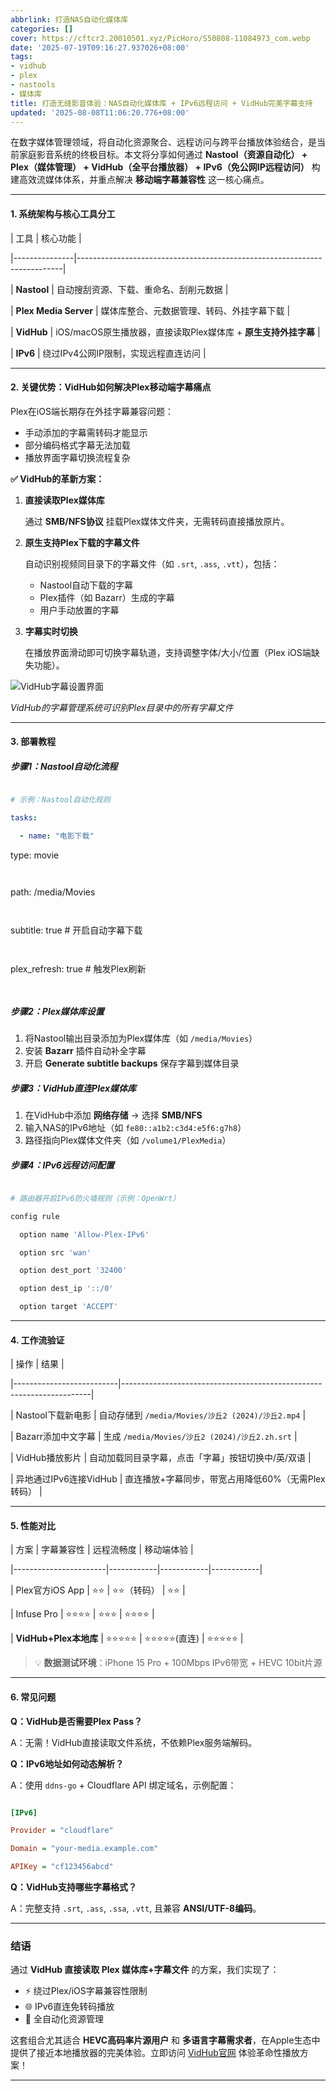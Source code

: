 ```yaml
---
abbrlink: 打造NAS自动化媒体库
categories: []
cover: https://cftcr2.20010501.xyz/PicHoro/S50808-11084973_com.webp
date: '2025-07-19T09:16:27.937026+08:00'
tags:
- vidhub
- plex
- nastools
- 媒体库
title: 打造无缝影音体验：NAS自动化媒体库 + IPv6远程访问 + VidHub完美字幕支持
updated: '2025-08-08T11:06:20.776+08:00'
---
```

在数字媒体管理领域，将自动化资源聚合、远程访问与跨平台播放体验结合，是当前家庭影音系统的终极目标。本文将分享如何通过 **Nastool（资源自动化） + Plex（媒体管理） + VidHub（全平台播放器） + IPv6（免公网IP远程访问）** 构建高效流媒体体系，并重点解决 **移动端字幕兼容性** 这一核心痛点。

---

#### **1. 系统架构与核心工具分工**

| 工具          | 核心功能                                                                 |

|---------------|--------------------------------------------------------------------------|

| **Nastool**   | 自动搜刮资源、下载、重命名、刮削元数据                                      |

| **Plex Media Server** | 媒体库整合、元数据管理、转码、外挂字幕下载                                  |

| **VidHub**     | iOS/macOS原生播放器，直接读取Plex媒体库 + **原生支持外挂字幕**                |

| **IPv6**       | 绕过IPv4公网IP限制，实现远程直连访问                                      |

---

#### **2. 关键优势：VidHub如何解决Plex移动端字幕痛点**

Plex在iOS端长期存在外挂字幕兼容问题：

- 手动添加的字幕需转码才能显示
- 部分编码格式字幕无法加载
- 播放界面字幕切换流程复杂

**✅ VidHub的革新方案：**

1. **直接读取Plex媒体库**

   通过 **SMB/NFS协议** 挂载Plex媒体文件夹，无需转码直接播放原片。
2. **原生支持Plex下载的字幕文件**

   自动识别视频同目录下的字幕文件（如 `.srt`, `.ass`, `.vtt`），包括：

   - Nastool自动下载的字幕
   - Plex插件（如 Bazarr）生成的字幕
   - 用户手动放置的字幕
3. **字幕实时切换**

   在播放界面滑动即可切换字幕轨道，支持调整字体/大小/位置（Plex iOS端缺失功能）。

![VidHub字幕设置界面](https://example.com/vidhub-subtitle-demo.png)

*VidHub的字幕管理系统可识别Plex目录中的所有字幕文件*

---

#### **3. 部署教程**

##### 步骤1：Nastool自动化流程

```yaml

# 示例：Nastool自动化规则

tasks:

  - name: "电影下载"

```

type: movie

```


```

path: /media/Movies

```


```

subtitle: true # 开启自动字幕下载

```


```

plex_refresh: true # 触发Plex刷新

```


```

##### 步骤2：Plex媒体库设置

1. 将Nastool输出目录添加为Plex媒体库（如 `/media/Movies`）
2. 安装 **Bazarr** 插件自动补全字幕
3. 开启 **Generate subtitle backups** 保存字幕到媒体目录

##### 步骤3：VidHub直连Plex媒体库

1. 在VidHub中添加 **网络存储** → 选择 **SMB/NFS**
2. 输入NAS的IPv6地址（如 `fe80::a1b2:c3d4:e5f6:g7h8`）
3. 路径指向Plex媒体文件夹（如 `/volume1/PlexMedia`）

##### 步骤4：IPv6远程访问配置

```bash

# 路由器开启IPv6防火墙规则（示例：OpenWrt）

config rule

  option name 'Allow-Plex-IPv6'

  option src 'wan'

  option dest_port '32400'

  option dest_ip '::/0'

  option target 'ACCEPT'

```

---

#### **4. 工作流验证**

| 操作                     | 结果                                                                 |

|--------------------------|----------------------------------------------------------------------|

| Nastool下载新电影         | 自动存储到 `/media/Movies/沙丘2 (2024)/沙丘2.mp4`                      |

| Bazarr添加中文字幕       | 生成 `/media/Movies/沙丘2 (2024)/沙丘2.zh.srt`                         |

| VidHub播放影片            | 自动加载同目录字幕，点击「字幕」按钮切换中/英/双语                     |

| 异地通过IPv6连接VidHub   | 直连播放+字幕同步，带宽占用降低60%（无需Plex转码）                     |

---

#### **5. 性能对比**

| 方案                  | 字幕兼容性 | 远程流畅度 | 移动端体验 |

|-----------------------|------------|------------|------------|

| Plex官方iOS App       | ⭐⭐        | ⭐⭐（转码） | ⭐⭐         |

| Infuse Pro            | ⭐⭐⭐⭐      | ⭐⭐⭐        | ⭐⭐⭐⭐       |

| **VidHub+Plex本地库** | ⭐⭐⭐⭐⭐     | ⭐⭐⭐⭐⭐(直连) | ⭐⭐⭐⭐⭐      |

> 💡 **数据测试环境**：iPhone 15 Pro + 100Mbps IPv6带宽 + HEVC 10bit片源

---

#### **6. 常见问题**

**Q：VidHub是否需要Plex Pass？**

A：无需！VidHub直接读取文件系统，不依赖Plex服务端解码。

**Q：IPv6地址如何动态解析？**

A：使用 `ddns-go` + Cloudflare API 绑定域名，示例配置：

```ini

[IPv6]

Provider = "cloudflare"

Domain = "your-media.example.com"

APIKey = "cf123456abcd"

```

**Q：VidHub支持哪些字幕格式？**

A：完整支持 `.srt`, `.ass`, `.ssa`, `.vtt`, 且兼容 **ANSI/UTF-8编码**。

---

### **结语**

通过 **VidHub 直接读取 Plex 媒体库+字幕文件** 的方案，我们实现了：

- ⚡ 绕过Plex/iOS字幕兼容性限制
- 🌐 IPv6直连免转码播放
- 🤖 全自动化资源管理

这套组合尤其适合 **HEVC高码率片源用户** 和 **多语言字幕需求者**，在Apple生态中提供了接近本地播放器的完美体验。立即访问 [VidHub官网](https://www.vidhub.tv) 体验革命性播放方案！

---
